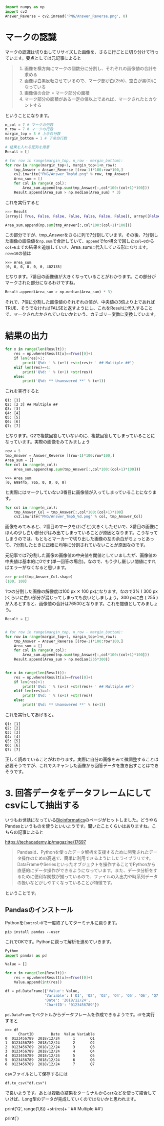 ```python
import numpy as np
import cv2
Answer_Reverse = cv2.imread('PNG/Answer_Reverse.png', 0)
```

# マークの認識
マークの認識は切り出してリサイズした画像を、さらに行ごとに切り分けて行っています。要点としては元記事によると

> 1. 画像を横方向にマークの個数分に分割し、それぞれの画像値の合計を求める
> 2. 画像は白黒反転させているので、マーク部が白(255)、空白が黒(0)になっている
> 3. 画像値の合計 = マーク部分の面積
> 4. マーク部分の面積がある一定の値以上であれば、マークされたとカウントする

ということになります。

```python
n_col = 7 # マークの列数
n_row = 7 # マークの行数
margin_top = 3 # 上余白行数
margin_bottom = 1 # 下余白行数

# 結果を入れる配列を用意
Result = []

# for row in range(margin_top, n_row - margin_bottom):
for row in range(margin_top+1, margin_top+1+n_row):
    tmp_Answer = Answer_Reverse [(row-1)*100:row*100,]
    cv2.imwrite("PNG/Answer_Tmp%d.png" % row, tmp_Answer)
    Area_sum = []  
    for col in range(n_col):
        Area_sum.append(np.sum(tmp_Answer[:,col*100:(col+1)*100]))
    Result.append(Area_sum > np.median(Area_sum) * 3)
```

これを実行すると

```python
>>> Result
[array([ True, False, False, False, False, False, False]), array([False,  True,  True, False, False, False, False]), array([False, False,  True, False, False, False, False]), array([False, False, False,  True, False, False, False]), array([False, False, False, False,  True, False, False]), array([False, False, False, False, False,  True, False]), array([False, False, False, False, False, False,  True])]
```

```python
Area_sum.append(np.sum(tmp_Answer[:,col*100:(col+1)*100]))
```
この部分ですが、tmp_Answerをさらに列で7分割しています。その後、7分割した画像の画像値を`np.sum`で合計していて、`append`でfor構文で回した`col=0`から`col=6`までの結果を追加していき、Area_sumに代入している形になります。`row=10`の値は

```
>>> Area_sum
[0, 0, 0, 0, 0, 0, 402135]
```
となります。7番目の画像値が大きくなっていることがわかります。この部分がマークされた部分になるわけですね。

```python
Result.append(Area_sum > np.median(Area_sum) * 3)
```
それで、7個に分割した画像値のそれぞれの値が、中央値の3倍より上であればTRUE、そうでなければFALSEと返すようにし、これをResultに代入することで、マークされたかされていないかという、カテゴリー変数に変換しています。

# 結果の出力

```python
for x in range(len(Result)):
    res = np.where(Result[x]==True)[0]+1
    if len(res)>1:
        print('Q%d: ' % (x+1) +str(res)+ ' ## Multiple ##')
    elif len(res)==1:
        print('Q%d: ' % (x+1) +str(res))
    else:
        print('Q%d: ** Unanswered **' % (x+1))
```
これを実行すると
```
Q1: [1]
Q2: [2 3] ## Multiple ##
Q3: [3]
Q4: [4]
Q5: [5]
Q6: [6]
Q7: [7]
```

となります。Q2で複数回答していないのに、複数回答してしまっていることになっています。実際の画像をみてみましょう
```python
row = 5
tmp_Answer = Answer_Reverse [(row-1)*100:row*100,]
Area_sum = []  
for col in range(n_col):
    Area_sum.append(np.sum(tmp_Answer[:,col*100:(col+1)*100]))
```

```
>>> Area_sum
[0, 698445, 765, 0, 0, 0, 0]
```
と実際にはマークしていない3番目に画像値が入ってしまっていることになります。
```python
for col in range(n_col):
    tmp_Answer_Col = tmp_Answer[:,col*100:(col+1)*100]
    cv2.imwrite("PNG/Answer_Tmp5_%d.png" % col, tmp_Answer_Col)
```

画像をみてみると、2番目のマークを(わざと)大きくしたせいで、3番目の画像にほんの少し白い部分がはみ出てしまっていることが原因となります。こうなってしまうのでは、もともとマーカーで切り出した画像の左の余白がちょっとあって、7分割したときに正確に均等に分割されていないことが原因なのです。

元記事では7分割した画像の画像値の中央値を閾値としていましたが、画像値の中央値は基本的に0です(単一回答の場合)。なので、もう少し厳しい閾値にすればエラーがなくなると思います。

```python
>>> print(tmp_Answer_Col.shape)
(100, 100)
```
1つの分割した画像の解像度は100 px ✕ 100 pxになります。なので3% ( 300 px )くらいに白い部分が混じってしまっても良いとしましょう。300 pxに白 ( 255 ) が入るとすると、画像値の合計は76500となります。これを閾値としてみましょう。

```python
Result = []


# for row in range(margin_top, n_row - margin_bottom):
for row in range(margin_top+1, margin_top+1+n_row):
    tmp_Answer = Answer_Reverse [(row-1)*100:row*100,]
    Area_sum = []  
    for col in range(n_col):
        Area_sum.append(np.sum(tmp_Answer[:,col*100:(col+1)*100]))
    Result.append(Area_sum > np.median(255*300))
  

for x in range(len(Result)):
    res = np.where(Result[x]==True)[0]+1
    if len(res)>1:
        print('Q%d: ' % (x+1) +str(res)+ ' ## Multiple ##')
    elif len(res)==1:
        print('Q%d: ' % (x+1) +str(res))
    else:
        print('Q%d: ** Unanswered **' % (x+1))
```

これを実行してあげると。

```
Q1: [1]
Q2: [2]
Q3: [3]
Q4: [4]
Q5: [5]
Q6: [6]
Q7: [7]
```

正しく読めていることがわかります。実際に自分の画像をみて微調整することは必要そうですが、これでスキャンした画像から回答データを抜き出すことはできそうです。

# 3. 回答データをデータフレームにしてcsvにして抽出する
いつもお世話になっている[Bioinformatics](https://stats.biopapyrus.jp/python/dataframe.html)のページがヒットしました。どうやらPandasというものを使うといいようです。聞いたことくらいはありますね。こちらの記事によると

https://techacademy.jp/magazine/17697

> Pandasは、Pythonを使ったデータ解析を支援するために開発されたデータ操作のための高速で、簡単に利用できるようにしたライブラリです。DataFrameやSeriesといったオブジェクトを操作することでPythonから直感的にデータ操作ができるようになっています。また、データ分析をするために便利な関数が揃っているので、ファイルの入出力や時系列データの扱いなどがしやすくなっていることが特徴です。

ということです。

## Pandasのインストール
Pythonを`Control+D`で一度終了してターミナルに戻ります。
```
pip install pandas --user
```
これでOKです。Pythonに戻って解析を進めていきます。

```python
Python
import pandas as pd

Value = []

for x in range(len(Result)):
    res = np.where(Result[x]==True)[0]+1
    Value.append(int(res))

df = pd.DataFrame({'Value': Value,
                  'Variable': ['Q1', 'Q2', 'Q3', 'Q4', 'Q5', 'Q6', 'Q7'],
                  'Date': '2018/12/24',
                  'ChartID': '0123456789'})
```

`pd.DataFrame`でベクトルからデータフレームを作成できるようです。`df`を実行すると

```
>>> df
      ChartID        Date  Value Variable
0  0123456789  2018/12/24      1       Q1
1  0123456789  2018/12/24      2       Q2
2  0123456789  2018/12/24      3       Q3
3  0123456789  2018/12/24      4       Q4
4  0123456789  2018/12/24      5       Q5
5  0123456789  2018/12/24      6       Q6
6  0123456789  2018/12/24      7       Q7
```
csvファイルとして保存するには
```
df.to_csv("df.csv")
```
で良いようです。あとは複数の結果をターミナルから`cat`などを使って結合していけば、Long型のデータが完成していくのではないかと思われます。


print('Q', range(1,8)) +str(res)+ ' ## Multiple ##')

print(`)
```

